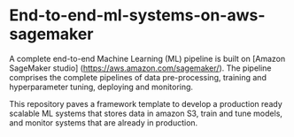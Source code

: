# End-to-end-ml-systems-on-aws-sagemaker

A complete end-to-end Machine Learning (ML) pipeline is built on [Amazon SageMaker studio]
(https://aws.amazon.com/sagemaker/). The pipeline comprises the complete pipelines of
data pre-processing, training and hyperparameter tuning, deploying and monitoring.

This repository paves a framework template to develop a production ready
scalable ML systems that stores data in amazon S3, train and tune models, and
monitor systems that are already in production.
